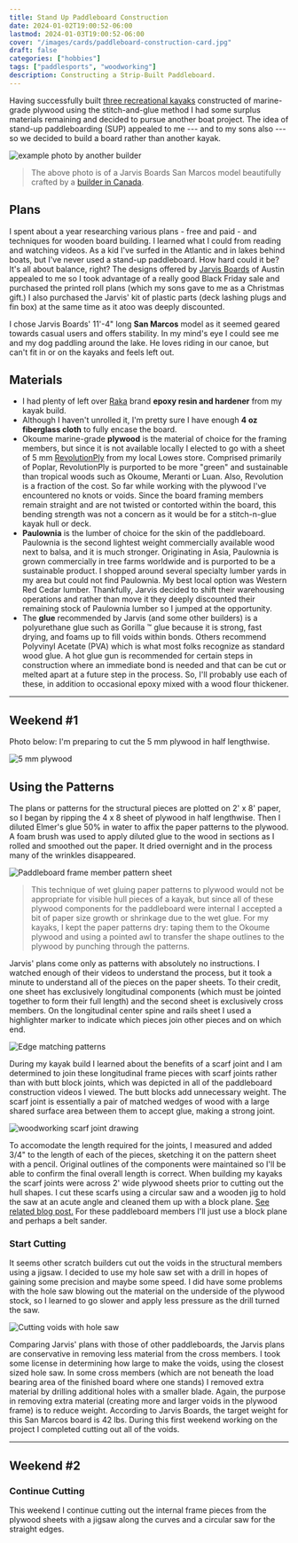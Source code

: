 ```yaml
---
title: Stand Up Paddleboard Construction
date: 2024-01-02T19:00:52-06:00
lastmod: 2024-01-03T19:00:52-06:00
cover: "/images/cards/paddleboard-construction-card.jpg"
draft: false
categories: ["hobbies"]
tags: ["paddlesports", "woodworking"]
description: Constructing a Strip-Built Paddleboard.
---
```


Having successfully built [three recreational kayaks](https://stitchnglue.howisjt.com/) constructed of marine-grade plywood using the stitch-and-glue method I had some surplus materials remaining and decided to pursue another boat project. The idea of stand-up paddleboarding (SUP) appealed to me --- and to my sons also --- so we decided to build a board rather than another kayak. 

![example photo by another builder](/images/hobby/paddling/sup/0000-example-paddleboard.jpg)

>The above photo is of a Jarvis Boards San Marcos model beautifully crafted by a [builder in Canada](https://jarvisboards.com/blogs/customer-builds/wooden-paddle-board-builder-spotlight-from-ontario-canada).

## Plans

I spent about a year researching various plans - free and paid - and techniques for wooden board building. I learned what I could from reading and watching videos. As a kid I've surfed in the Atlantic and in lakes behind boats, but I've never used a stand-up paddleboard. How hard could it be? It's all about balance, right? The designs offered by [Jarvis Boards](https://jarvisboards.com/) of Austin appealed to me so I took advantage of a really good Black Friday sale and purchased the printed roll plans (which my sons gave to me as a Christmas gift.) I also purchased the Jarvis' kit of plastic parts (deck lashing plugs and fin box) at the same time as it atoo was deeply discounted.

I chose Jarvis Boards' 11'-4" long **San Marcos** model as it seemed geared towards casual users and offers stability. In my mind's eye I could see me and my dog paddling around the lake. He loves riding in our canoe, but can't fit in or on the kayaks and feels left out.

## Materials

- I had plenty of left over [Raka](https://raka.com/) brand **epoxy resin and hardener** from my kayak build.
- Although I haven't unrolled it, I'm pretty sure I have enough **4 oz fiberglass cloth** to fully encase the board.
- Okoume marine-grade **plywood** is the material of choice for the framing members, but since it is not available locally I elected to go with a sheet of 5 mm [RevolutionPly]() from my local Lowes store. Comprised primarily of Poplar, RevolutionPly is purported to be more "green" and sustainable than tropical woods such as Okoume, Meranti or Luan. Also, Revolution is a fraction of the cost. So far while working with the plywood I've encountered no knots or voids. Since the board framing members remain straight and are not twisted or contorted within the board, this bending strength was not a concern as it would be for a stitch-n-glue kayak hull or deck. 
- **Paulownia** is the lumber of choice for the skin of the paddleboard. Paulownia is the second lightest weight commercially available wood next to balsa, and it is much stronger. Originating in Asia, Paulownia is grown commercially in tree farms worldwide and is purported to be a sustainable product. I shopped around several specialty lumber yards in my area but could not find Paulownia. My best local option was Western Red Cedar lumber. Thankfully, Jarvis decided to shift their warehousing operations and rather than move it they deeply discounted their remaining stock of Paulownia lumber so I jumped at the opportunity.
- The **glue** recommended by Jarvis (and some other builders) is a polyurethane glue such as Gorilla :tm: glue because it is strong, fast drying, and foams up to fill voids within bonds. Others recommend Polyvinyl Acetate (PVA) which is what most folks recognize as standard wood glue. A hot glue gun is recommended for certain steps in construction where an immediate bond is needed and that can be cut or melted apart at a future step in the process. So, I'll probably use each of these, in addition to occasional epoxy mixed with a wood flour thickener.

---

## Weekend #1

Photo below: I'm preparing to cut the 5 mm plywood in half lengthwise.

![5 mm plywood](/images/hobby/paddling/sup/0001-laying-out-plywood.jpg)

## Using the Patterns

The plans or patterns for the structural pieces are plotted on 2' x 8' paper, so I began by ripping the 4 x 8 sheet of plywood in half lengthwise. Then I diluted Elmer's glue 50% in water to affix the paper patterns to the plywood. A foam brush was used to apply diluted glue to the wood in sections as I rolled and smoothed out the paper. It dried overnight and in the process many of the wrinkles disappeared.

![Paddleboard frame member pattern sheet](/images/hobby/paddling/sup/0000-paddleboard-frame-plans.jpg)

>This technique of wet gluing paper patterns to plywood would not be appropriate for visible hull pieces of a kayak, but since all of these plywood components for the paddleboard were internal I accepted a bit of paper size growth or shrinkage due to the wet glue. For my kayaks, I kept the paper patterns dry: taping them to the Okoume plywood and using a pointed awl to transfer the shape outlines to the plywood by punching through the patterns. 

Jarvis' plans come only as patterns with absolutely no instructions. I watched enough of their videos to understand the process, but it took a minute to understand all of the pieces on the paper sheets. To their credit, one sheet has exclusively longitudinal components (which must be jointed together to form their full length) and the second sheet is exclusively cross members. On the longitudinal center spine and rails sheet I used a highlighter marker to indicate which pieces join other pieces and on which end.

![Edge matching patterns](/images/hobby/paddling/sup/0005-edge-matching-patterns.jpg)

During my kayak build I learned about the benefits of a scarf joint and I am determined to join these longitudinal frame pieces with scarf joints rather than with butt block joints, which was depicted in all of the paddleboard construction videos I viewed. The butt blocks add unnecessary weight. The scarf joint is essentially a pair of matched wedges of wood with a large shared surface area between them to accept glue, making a strong joint.

![woodworking scarf joint drawing](/images/hobby/paddling/sup/woodworking-joint-scarf.gif)

To accomodate the length required for the joints, I measured and added 3/4" to the length of each of the pieces, sketching it on the pattern sheet with a pencil. Original outlines of the components were maintained so I'll be able to confirm the final overall length is correct. When building my kayaks the scarf joints were across 2' wide plywood sheets prior to cutting out the hull shapes. I cut these scarfs using a circular saw and a wooden jig to hold the saw at an acute angle and cleaned them up with a block plane. [See related blog post.](https://stitchnglue.howisjt.com/blog/2021-02c/) For these paddleboard members I'll just use a block plane and perhaps a belt sander.

### Start Cutting

It seems other scratch builders cut out the voids in the structural members using a jigsaw. I decided to use my hole saw set with a drill in hopes of gaining some precision and maybe some speed. I did have some problems with the hole saw blowing out the material on the underside of the plywood stock, so I learned to go slower and apply less pressure as the drill turned the saw.

![Cutting voids with hole saw](/images/hobby/paddling/sup/0006-cutting-voids.jpg)

Comparing Jarvis' plans with those of other paddleboards, the Jarvis plans are conservative in removing less material from the cross members. I took some license in determining how large to make the voids, using the closest sized hole saw. In some cross members (which are not beneath the load bearing area of the finished board where one stands) I removed extra material by drilling additional holes with a smaller blade. Again, the purpose in removing extra material (creating more and larger voids in the plywood frame) is to reduce weight. According to Jarvis Boards, the target weight for this San Marcos board is 42 lbs. During this first weekend working on the project I completed cutting out all of the voids.

---

## Weekend #2

### Continue Cutting

This weekend I continue cutting out the internal frame pieces from the plywood sheets with a jigsaw along the curves and a circular saw for the straight edges. 

